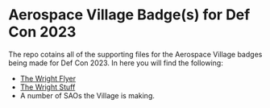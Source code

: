 # Aerospace Village Badge(s) for Def Con 2023

The repo cotains all of the supporting files for the Aerospace Village badges being made for Def Con 2023. In here you will find the 
following:



- [The Wright Flyer](/Badge/WrightFlyer)   
- [The Wright Stuff](Badge/WrightSpace)
- A number of SAOs the Village is making.
